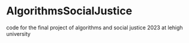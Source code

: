 # AlgorithmsSocialJustice
code for the final project of algorithms and social justice 2023 at lehigh university
